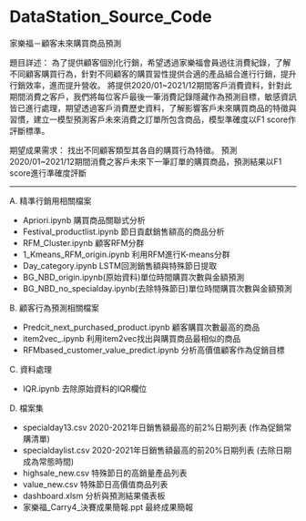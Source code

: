 # DataStation_Source_Code

家樂福－顧客未來購買商品預測

題目詳述：
為了提供顧客個別化行銷，希望透過家樂福會員過往消費紀錄，了解不同顧客購買行為，針對不同顧客的購買習性提供合適的產品組合進行行銷，提升行銷效率，進而提升營收。
將提供2020/01~2021/12期間客戶消費資料，針對此期間消費之客戶，我們將每位客戶最後一筆消費記錄隱藏作為預測目標，敏感資訊皆已進行處理，期望透過客戶消費歷史資料，了解影響客戶未來購買商品的特徵與習慣，建立一模型預測客戶未來消費之訂單所包含商品，模型準確度以F1 score作評斷標準。

期望成果需求：
找出不同顧客類型其各自的購買行為特徵。
預測2020/01~2021/12期間消費之客戶未來下一筆訂單的購買商品，預測結果以F1 score進行準確度評斷

-------------------------------------------------------------------------------------------------------------------------------------------------


A. 精準行銷用相關檔案
  - Apriori.ipynb 購買商品關聯式分析
  - Festival_productlist.ipynb  節日貢獻銷售額高的商品分析
  - RFM_Cluster.ipynb 顧客RFM分群
  - 1_Kmeans_RFM_origin.ipynb 利用RFM進行K-means分群
  - Day_category.ipynb LSTM回測銷售額與特殊節日提取
  - BG_NBD_origin.ipynb(原始資料)單位時間購買次數與金額預測
  - BG_NBD_no_specialday.ipynb(去除特殊節日)單位時間購買次數與金額預測


B. 顧客行為預測相關檔案
  - Predcit_next_purchased_product.ipynb 顧客購買次數最高的商品
  - item2vec_.ipynb 利用item2vec找出與購買商品最相似的商品
  - RFMbased_customer_value_predict.ipynb 分析高價值顧客作為促銷目標

C. 資料處理
  - IQR.ipynb 去除原始資料的IQR欄位

D. 檔案集
  - specialday13.csv 2020-2021年日銷售額最高的前2%日期列表 (作為促銷常購清單)
  - specialdaylist.csv 2020-2021年日銷售額最高的前20%日期列表 (去除日期成為常態時間)
  - highsale_new.csv 特殊節日的高銷量產品列表
  - value_new.csv 特殊節日高價值商品列表
  - dashboard.xlsm 分析與預測結果儀表板
  - 家樂福_Carry4_決賽成果簡報.ppt 最終成果簡報

